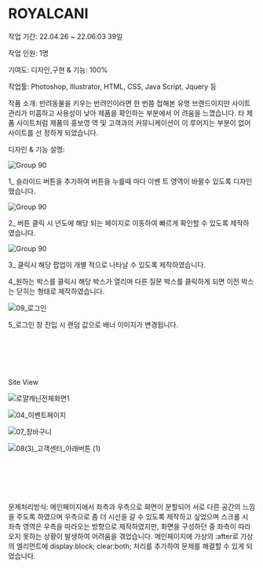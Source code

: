 # ROYALCANI

작업 기간: 22.04.26 ~ 22.06.03 39일

작업 인원: 1명

기여도: 디자인,구현 & 기능: 100%

작업툴: Photoshop, Illustrator, HTML, CSS, Java Script, Jquery 등

작품 소개: 반려동물을 키우는 반려인이라면 한 번쯤 접해본 유명 브랜드이지만 사이트 관리가 미흡하고 사용성이 낮아 제품을 확인하는 부분에서 어 려움을 느꼈습니다. 타 제품 사이트처럼 제품의 홍보영 역 및 고객과의 커뮤니케이션이 이 루어지는 부분이 없어 사이트를 선 정하게 되었습니다.

디자인 & 기능 설명:

![Group 90](https://user-images.githubusercontent.com/106298540/194186559-94e500bf-d148-4ecb-b935-392be11dcd2a.png)

1_ 슬라이드 버튼을 추가하여 버튼을 누를때 마다 이벤 트 영역이 바뀔수 있도록 디자인했습니다.

![Group 90](https://user-images.githubusercontent.com/106298540/194186646-ce63994b-4284-4960-be2d-472d69013d14.png)

2_ 버튼 클릭 시 년도에 해당 되는 페이지로 이동하여 빠르게 확인할 수 있도록 제작하였습니다.


![Group 90](https://user-images.githubusercontent.com/106298540/194186739-72a00bdf-70a0-435b-95a9-7ceb344c702d.png)

3_ 클릭시 해당 팝업이 개별 적으로 나타날 수 있도록 제작하였습니다.

4_원하는 박스를 클릭시 해당 박스가 열리며 다른 질문 박스를 클릭하게 되면 이전 박스는 닫히는 형태로 제작하였습니다.


![09_로그인](https://user-images.githubusercontent.com/106298540/194186834-37194ed2-d5fb-4816-a5bc-32b2181fb2ae.jpg)

5_로그인 창 진입 시 랜덤 값으로 배너 이미지가 변경됩니다.


<br>
<br>
<br>
<br>
<br>
Site View

![로얄캐닌전체화면1](https://user-images.githubusercontent.com/106298540/194187868-635d9a41-8e77-4d56-85da-aa49645f71d9.png)

![04_이벤트페이지](https://user-images.githubusercontent.com/106298540/194188125-abb0dbb9-5018-4f7c-8713-49af13cbc4fe.jpg)

![07_장바구니](https://user-images.githubusercontent.com/106298540/194188134-2c86d1f6-60b1-4b9b-8ff1-942140962152.jpg)

![08(3)_고객센터_아래버튼 (1)](https://user-images.githubusercontent.com/106298540/194188153-32421672-480a-4916-b98f-39814c1b08fa.jpg)





<br>
<br>
<br>
<br>
<br>
문제처리방식: 메인페이지에서 좌측과 우측으로 화면이 분할되어 서로 다른 공간의 느낌을 주도록 하였으며 우측으로 좀 더 시선을 갈 수 있도록 제작하고 싶었으며 스크롤 시 좌측 영역은 우측을 따라오는 방향으로 제작하였지만, 화면을 구성하던 중 좌측이 따라오지 못하는 상황이 발생하여 어려움을 겪었습니다. 메인페이지에 가상의 :after로 가상의 엘리먼트에 display:block; clear:both; 처리를 추가하여 문제를 해결할 수 있게 되었습니다.


